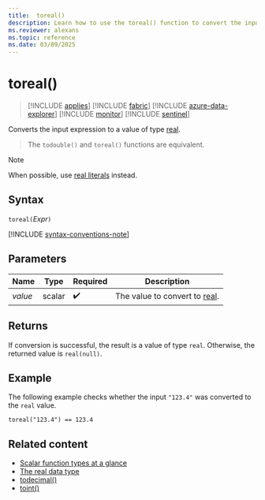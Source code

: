 ```yaml
---
title:  toreal()
description: Learn how to use the toreal() function to convert the input expression to a value of type `real`.
ms.reviewer: alexans
ms.topic: reference
ms.date: 03/09/2025
---
```

# toreal()

> [!INCLUDE [applies](../includes/applies-to-version/applies.md)] [!INCLUDE [fabric](../includes/applies-to-version/fabric.md)] [!INCLUDE [azure-data-explorer](../includes/applies-to-version/azure-data-explorer.md)] [!INCLUDE [monitor](../includes/applies-to-version/monitor.md)] [!INCLUDE [sentinel](../includes/applies-to-version/sentinel.md)]

Converts the input expression to a value of type [real](scalar-data-types/real.md).

> The `todouble()` and `toreal()` functions are equivalent.

> [!NOTE]
> When possible, use [real literals](scalar-data-types/real.md) instead.

## Syntax

`toreal(`*Expr*`)`

[!INCLUDE [syntax-conventions-note](../includes/syntax-conventions-note.md)]

## Parameters

| Name | Type | Required | Description |
|--|--|--|--|
| *value* | scalar |  :heavy_check_mark: | The value to convert to [real](scalar-data-types/real.md).|

## Returns

If conversion is successful, the result is a value of type `real`. Otherwise, the returned value is `real(null)`.

## Example

The following example checks whether the input `"123.4"` was converted to the `real` value.

```kusto
toreal("123.4") == 123.4
```

## Related content

* [Scalar function types at a glance](scalar-functions.md)
* [The real data type](scalar-data-types/real.md)
* [todecimal()](todecimal-function.md)
* [toint()](toint-function.md)
